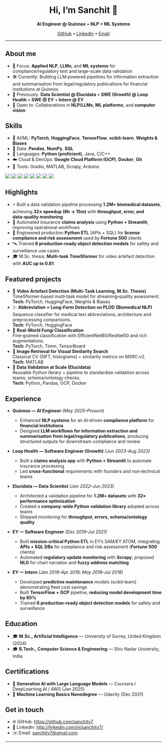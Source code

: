 <!-- Profile Header -->
<h1 align="center">Hi, I’m Sanchit <span>👋</span></h1>
<p align="center">
  <b>AI Engineer @ Quinnox</b> • <b>NLP + ML Systems</b><br/>
</p>

<!-- Quick Links -->
<p align="center">
  <a href="https://github.com/sanchitv7">GitHub</a> •
  <a href="http://linkedin.com/in/sanchitv7/">LinkedIn</a> •
  <a href="mailto:sanchitv7@gmail.com">Email</a>
</p>

---

## About me
- 🔎 Focus: **Applied NLP**, **LLMs**, and **ML systems** for compliance/regulatory text and large-scale data validation
- 🛠️ Currently: Building LLM‑powered pipelines for information extraction and summarisation from legal/regulatory publications for financial institutions at Quinnox
- 🧩 Previously: **Data Scientist @ Elucidata** • **SWE (Growth) @ Loop Health** • **SWE @ EY** • **Intern @ EY**
- 🤝 Open to: Collaborations in **NLP/LLMs**, **ML platforms**, and **computer vision**

## Skills
- 🤖 AI/ML: **PyTorch**, **HuggingFace**, **TensorFlow**, **scikit‑learn**, **Weights & Biases**
- 🧮 Data: **Pandas**, **NumPy**, **SQL**
- 🐍 Languages: **Python (proficient)**, Java, C/C++
- ☁️ Cloud & DevOps: **Google Cloud Platform (GCP)**, **Docker**, **Git**
- 🧰 Tools: Gradio, MATLAB, Scrapy, Arduino

<!-- Optional visual badges; keep or remove as you like -->
<p>
  <img src="https://img.shields.io/badge/Python-3776AB?logo=python&logoColor=white&style=for-the-badge" />
  <img src="https://img.shields.io/badge/PyTorch-EE4C2C?logo=pytorch&logoColor=white&style=for-the-badge" />
  <img src="https://img.shields.io/badge/HuggingFace-FFD21E?logo=huggingface&logoColor=black&style=for-the-badge" />
  <img src="https://img.shields.io/badge/TensorFlow-FF6F00?logo=tensorflow&logoColor=white&style=for-the-badge" />
  <img src="https://img.shields.io/badge/scikit--learn-F7931E?logo=scikitlearn&logoColor=white&style=for-the-badge" />
  <img src="https://img.shields.io/badge/GCP-4285F4?logo=googlecloud&logoColor=white&style=for-the-badge" />
  <img src="https://img.shields.io/badge/Docker-2496ED?logo=docker&logoColor=white&style=for-the-badge" />
  <img src="https://img.shields.io/badge/W%26B-FFBE00?style=for-the-badge" />
</p>

## Highlights
- ⚡ Built a data validation pipeline processing **1.2M+ biomedical datasets**, achieving **32× speedup (8h → 15m)** with **throughput, error, and data‑quality monitoring**
- 🧾 Automated insurance **claims analysis** using **Python + Streamlit**, improving operational workflows
- 🔗 Engineered production **Python ETL** (APIs + SQL) for **license compliance and risk assessment** used by **Fortune 500** clients
- 🛰️ Trained **6 production‑ready object detection models** for safety and surveillance use cases
- 🎓 M.Sc. thesis: **Multi‑task TimeSformer** for video artefact detection with **AUC up to 0.81**

## Featured projects
- 🎥 <b>Video Artefact Detection (Multi‑Task Learning, M.Sc. Thesis)</b>  
  TimeSformer‑based multi‑task model for streaming‑quality assessment.  
  <b>Tech:</b> PyTorch, HuggingFace, Weights & Biases
- 🩺 <b>Abbreviation + Long‑Form Detection on PLOD (Biomedical NLP)</b>  
  Sequence classifier for medical text abbreviations; architecture and preprocessing comparisons.  
  <b>Tech:</b> PyTorch, HuggingFace
- 🍄 <b>Real‑World Fungi Classification</b>  
  Fine‑grained classification with EfficientNetB0/ResNet50 and rich augmentations.  
  <b>Tech:</b> PyTorch, Timm, TensorBoard
- 🔎 <b>Image Retrieval for Visual Similarity Search</b>  
  Classical CV (SIFT, histograms) + similarity metrics on MSRC‑v2.  
  <b>Tech:</b> MATLAB
- 🧪 <b>Data Validation at Scale (Elucidata)</b>  
  Reusable Python library + pipeline to standardize validation across teams; schema/ontology checks.  
  <b>Tech:</b> Python, Pandas, GCP, Docker

## Experience
- <b>Quinnox — AI Engineer</b> <i>(May 2025–Present)</i>  
  - Enhanced **NLP systems** for an AI‑driven **compliance platform** for **financial institutions**  
  - Designed **LLM workflows for information extraction and summarisation from legal/regulatory publications**, producing structured outputs for downstream compliance and review

- <b>Loop Health — Software Engineer (Growth)</b> <i>(Jun 2023–Aug 2023)</i>  
  - Built a **claims analysis app** with **Python + Streamlit** to automate insurance processing  
  - Led **cross‑functional** requirements with founders and non‑technical teams

- <b>Elucidata — Data Scientist</b> <i>(Jan 2022–Jun 2023)</i>  
  - Architected a validation pipeline for **1.2M+ datasets** with **32× performance optimization**  
  - Created a **company‑wide Python validation library** adopted across teams  
  - Shipped monitoring for **throughput, errors, schema/ontology quality**

- <b>EY — Software Engineer</b> <i>(Dec 2019–Jul 2021)</i>  
  - Built **mission‑critical Python ETL** in EY’s SAM/EY ATOM, integrating **APIs + SQL DBs** for compliance and risk assessment (**Fortune 500** clients)  
  - Automated **regulatory update monitoring** with **Scrapy**; proposed **NLG** for chart narration and **fuzzy address matching**

- <b>EY — Intern</b> <i>(Jan 2019–Apr 2019; May 2018–Jul 2018)</i>  
  - Developed **predictive maintenance** models (scikit‑learn) demonstrating fleet cost savings  
  - Built **TensorFlow + GCP** pipeline, **reducing model development time by 85%**  
  - Trained **6 production‑ready object detection models** for safety and surveillance

## Education
- 🎓 <b>M.Sc., Artificial Intelligence</b> — University of Surrey, United Kingdom (2024)  
- 🎓 <b>B.Tech., Computer Science & Engineering</b> — Shiv Nadar University, India

## Certifications
- 🧠 <b>Generative AI with Large Language Models</b> — Coursera / DeepLearning.AI / AWS (Jan 2025)
- 📘 <b>Machine Learning Basics Nanodegree</b> — Udacity (Dec 2021)

## Get in touch
- 🌐 GitHub: https://github.com/sanchitv7  
- 💼 LinkedIn: http://linkedin.com/in/sanchitv7/  
- ✉️ Email: sanchitv7@gmail.com

---

<!-- Dynamic sections 
<p align="center">
  <img src="https://github-readme-stats.vercel.app/api?username=sanchitv7&show_icons=true&theme=transparent&hide_border=true" height="150" />
  <img src="https://github-readme-stats.vercel.app/api/top-langs/?username=sanchitv7&layout=compact&theme=transparent&hide_border=true" height="150" />
</p>

<p align="center">
  <img src="https://streak-stats.demolab.com?user=sanchitv7&theme=transparent&hide_border=true" height="170" />
</p>

<p align="center">
  <img src="https://github-profile-trophy.vercel.app/?username=sanchitv7&theme=gruvbox&no-frame=true&row=1&column=6" />
</p>

<p align="center">
  <img src="https://komarev.com/ghpvc/?username=sanchitv7&style=flat-square" />
</p>
-->
